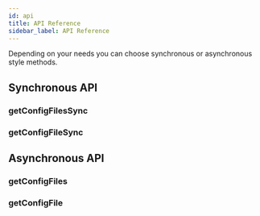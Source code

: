 ```yaml
---
id: api
title: API Reference
sidebar_label: API Reference
---
```


Depending on your needs you can choose synchronous or asynchronous style methods.

## Synchronous API

### getConfigFilesSync



### getConfigFileSync

## Asynchronous API

### getConfigFiles

### getConfigFile